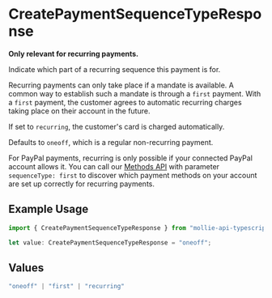 # CreatePaymentSequenceTypeResponse

**Only relevant for recurring payments.**

Indicate which part of a recurring sequence this payment is for.

Recurring payments can only take place if a mandate is available. A common way to establish such a mandate is
through a `first` payment. With a `first` payment, the customer agrees to automatic recurring charges taking place
on their account in the future.

If set to `recurring`, the customer's card is charged automatically.

Defaults to `oneoff`, which is a regular non-recurring payment.

For PayPal payments, recurring is only possible if your connected PayPal account allows it. You can call our
[Methods API](list-methods) with parameter `sequenceType: first` to discover which payment methods on your account
are set up correctly for recurring payments.

## Example Usage

```typescript
import { CreatePaymentSequenceTypeResponse } from "mollie-api-typescript/models/operations";

let value: CreatePaymentSequenceTypeResponse = "oneoff";
```

## Values

```typescript
"oneoff" | "first" | "recurring"
```